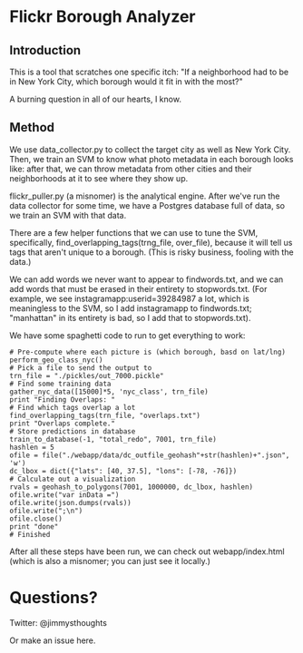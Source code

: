 Flickr Borough Analyzer
=======================

Introduction
------------

This is a tool that scratches one specific itch:
"If a neighborhood had to be in New York City, which borough would it fit in with the most?"

A burning question in all of our hearts, I know.

Method
------

We use data_collector.py to collect the target city as well as New York City.  Then, we train an SVM to know what photo metadata in each borough looks like: after that, we can throw metadata from other cities and their neighborhoods at it to see where they show up.

flickr_puller.py (a misnomer) is the analytical engine.  After we've run the data collector for some time, we have a Postgres database full of data, so we train an SVM with that data.  

There are a few helper functions that we can use to tune the SVM, specifically, find_overlapping_tags(trng_file, over_file), because it will tell us tags that aren't unique to a borough.  (This is risky business, fooling with the data.)  

We can add words we never want to appear to findwords.txt, and we can add words that must be erased in their entirety to stopwords.txt.  (For example, we see instagramapp:userid=39284987 a lot, which is meaningless to the SVM, so I add instagramapp to findwords.txt; "manhattan" in its entirety is bad, so I add that to stopwords.txt).

We have some spaghetti code to run to get everything to work:

    # Pre-compute where each picture is (which borough, basd on lat/lng)
    perform_geo_class_nyc()
    # Pick a file to send the output to
    trn_file = "./pickles/out_7000.pickle"
    # Find some training data
    gather_nyc_data([15000]*5, 'nyc_class', trn_file)
    print "Finding Overlaps: "
    # Find which tags overlap a lot
    find_overlapping_tags(trn_file, "overlaps.txt")
    print "Overlaps complete."
    # Store predictions in database
    train_to_database(-1, "total_redo", 7001, trn_file)
    hashlen = 5
    ofile = file("./webapp/data/dc_outfile_geohash"+str(hashlen)+".json", 'w')
    dc_lbox = dict({"lats": [40, 37.5], "lons": [-78, -76]})
    # Calculate out a visualization
    rvals = geohash_to_polygons(7001, 1000000, dc_lbox, hashlen)
    ofile.write("var inData =")
    ofile.write(json.dumps(rvals))
    ofile.write(";\n")
    ofile.close()
    print "done"
    # Finished
   
After all these steps have been run, we can check out webapp/index.html (which is also a misnomer; you can just see it locally.)

Questions?
==========
Twitter: @jimmysthoughts

Or make an issue here.